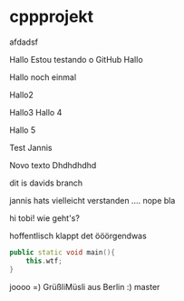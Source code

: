 # cppprojekt

afdadsf

Hallo
Estou testando o GitHub
Hallo

Hallo noch einmal

Hallo2

Hallo3
Hallo 4

Hallo 5

Test Jannis


Novo texto
Dhdhdhdhd




dit is davids branch

jannis hats vielleicht verstanden .... nope
bla

hi tobi! wie geht's?

hoffentlisch klappt det
ööörgendwas

``` c++
public static void main(){
	this.wtf;
}
```

joooo =)
GrüßliMüsli aus Berlin :)
master
